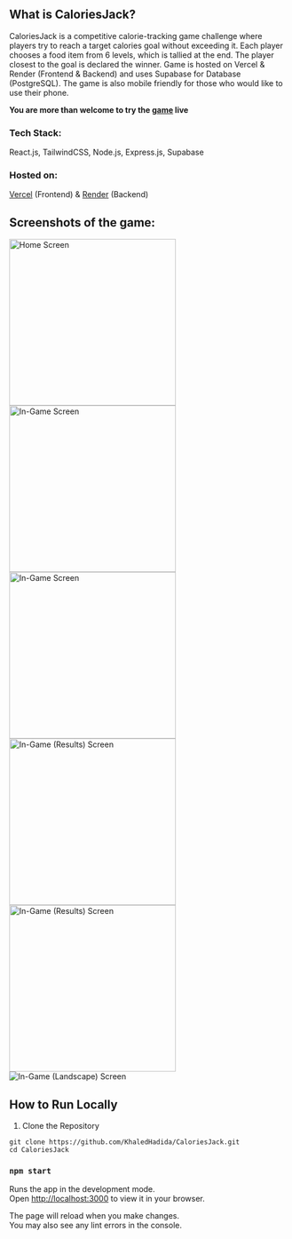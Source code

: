 ## What is CaloriesJack?
CaloriesJack is a competitive calorie-tracking game challenge where players try to reach a target calories goal without exceeding it. Each player chooses a food item from 6 levels, which is tallied at the end. The player closest to the goal is declared the winner. Game is hosted on Vercel & Render (Frontend & Backend) and uses Supabase for Database (PostgreSQL). The game is also mobile friendly for those who would like to use their phone.

**You are more than welcome to try the [game](https://calories-jack.vercel.app/) live**

### Tech Stack: 
React.js, TailwindCSS, Node.js, Express.js, Supabase

### Hosted on: 
[Vercel](https://vercel.com) (Frontend) & [Render](https://render.com/) (Backend)

## Screenshots of the game:
<div style="display: flex; flex-wrap: wrap;">
  <img src="public/1.jpg" alt="Home Screen" width="300"/>
  <img src="public/2.jpg" alt="In-Game Screen" width="300"/>
  <img src="public/3.jpg" alt="In-Game Screen" width="300"/>
  <img src="public/5.jpg" alt="In-Game (Results) Screen" width="300"/>
  <img src="public/6.jpg" alt="In-Game (Results) Screen" width="300"/>
</div>
  <img src="public/4.jpg" alt="In-Game (Landscape) Screen"/>



## How to Run Locally

1. Clone the Repository

```
git clone https://github.com/KhaledHadida/CaloriesJack.git 
cd CaloriesJack
```

### `npm start`

Runs the app in the development mode.\
Open [http://localhost:3000](http://localhost:3000) to view it in your browser.

The page will reload when you make changes.\
You may also see any lint errors in the console.
